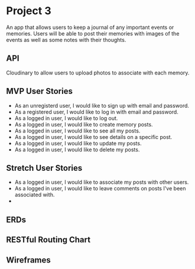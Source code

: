 # Project 3

An app that allows users to keep a journal of any important events or memories. Users will be able to post their memories with images of the events as well as some notes with their thoughts.

## API
Cloudinary to allow users to upload photos to associate with each memory.

## MVP User Stories

- As an unregisterd user, I would like to sign up with email and password.
- As a registered user, I would like to log in with email and password.
- As a logged in user, I would like to log out.
- As a logged in user, I would like to create memory posts.
- As a logged in user, I would like to see all my posts.
- As a logged in user, I would like to see details on a specific post.
- As a logged in user, I would like to update my posts.
- As a logged in user, I would like to delete my posts.

## Stretch User Stories

- As a logged in user, I would like to associate my posts with other users.
- As a logged in user, I would like to leave comments on posts I've been associated with.
- 

## ERDs

## RESTful Routing Chart

## Wireframes